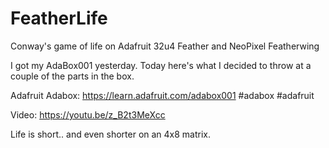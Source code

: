 # FeatherLife
Conway's game of life on Adafruit 32u4 Feather and NeoPixel Featherwing

I got my AdaBox001 yesterday.  Today here's what I decided to throw at a couple of the parts in the box.  

Adafruit Adabox: https://learn.adafruit.com/adabox001 #adabox #adafruit

Video: https://youtu.be/z_B2t3MeXcc

Life is short.. and even shorter on an 4x8 matrix.

